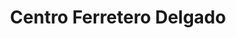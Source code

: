 ---
title: "Centro Ferretero Delgado"
url: /san-cristobal/centro-ferretero-delgado/
shop: hardware
---
